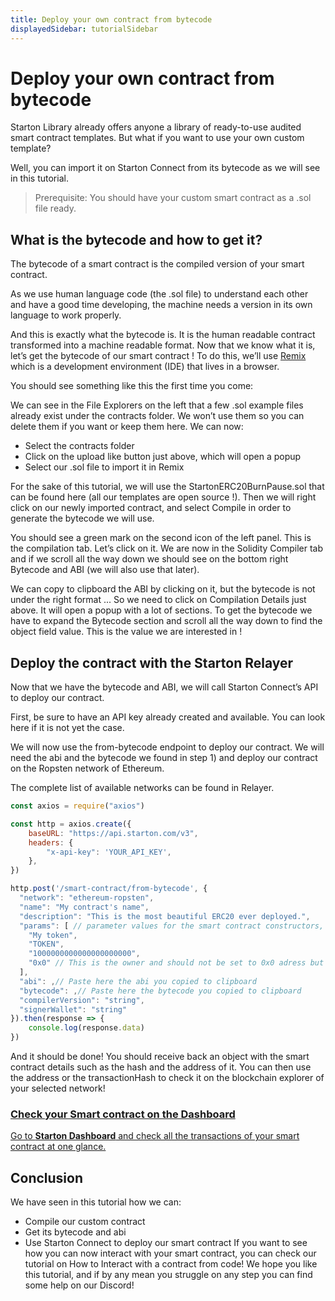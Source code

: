 ```yaml
---
title: Deploy your own contract from bytecode
displayedSidebar: tutorialSidebar
---
```


# Deploy your own contract from bytecode

Starton Library already offers anyone a library of ready-to-use audited smart contract templates. But what if you want to use your own custom template?

Well, you can import it on Starton Connect from its bytecode as we will see in this tutorial.

> Prerequisite: You should have your custom smart contract as a .sol file ready.

## What is the bytecode and how to get it?

The bytecode of a smart contract is the compiled version of your smart contract.

As we use human language code (the .sol file) to understand each other and have a good time developing, the machine needs a version in its own language to work properly.

And this is exactly what the bytecode is. It is the human readable contract transformed into a machine readable format.
Now that we know what it is, let’s get the bytecode of our smart contract !
To do this, we’ll use [Remix](https://remix.ethereum.org/) which is a development environment (IDE) that lives in a browser.

You should see something like this the first time you come:

We can see in the File Explorers on the left that a few .sol example files already exist under the contracts folder.
We won’t use them so you can delete them if you want or keep them here.
We can now:

-   Select the contracts folder
-   Click on the upload like button just above, which will open a popup
-   Select our .sol file to import it in Remix

For the sake of this tutorial, we will use the StartonERC20BurnPause.sol that can be found here (all our templates are open source !).
Then we will right click on our newly imported contract, and select Compile in order to generate the bytecode we will use.

You should see a green mark on the second icon of the left panel.
This is the compilation tab. Let’s click on it.
We are now in the Solidity Compiler tab and if we scroll all the way down we should see on the bottom right Bytecode and ABI (we will also use that later).

We can copy to clipboard the ABI by clicking on it, but the bytecode is not under the right format ... So we need to click on Compilation Details just above.
It will open a popup with a lot of sections. To get the bytecode we have to expand the Bytecode section and scroll all the way down to find the object field value.
This is the value we are interested in !

## Deploy the contract with the Starton Relayer

Now that we have the bytecode and ABI, we will call Starton Connect’s API to deploy our contract.

First, be sure to have an API key already created and available. You can look here if it is not yet the case.

We will now use the from-bytecode endpoint to deploy our contract. We will need the abi and the bytecode we found in step 1) and deploy our contract on the Ropsten network of Ethereum.

The complete list of available networks can be found in Relayer.

```jsx
const axios = require("axios")

const http = axios.create({
    baseURL: "https://api.starton.com/v3",
    headers: {
        "x-api-key": 'YOUR_API_KEY',
    },
})

http.post('/smart-contract/from-bytecode', {
  "network": "ethereum-ropsten",
  "name": "My contract's name",
  "description": "This is the most beautiful ERC20 ever deployed.",
  "params": [ // parameter values for the smart contract constructors, this will change depending of your contract
    "My token",
    "TOKEN",
    "1000000000000000000000",
    "0x0" // This is the owner and should not be set to 0x0 adress but we do this as this is a tutorial. You should use either the KMS adress or one that you control.
  ],
  "abi": ,// Paste here the abi you copied to clipboard
  "bytecode": ,// Paste here the bytecode you copied to clipboard
  "compilerVersion": "string",
  "signerWallet": "string"
}).then(response => {
    console.log(response.data)
})
```

And it should be done! You should receive back an object with the smart contract details such as the hash and the address of it.
You can then use the address or the transactionHash to check it on the blockchain explorer of your selected network!

<div class="row-is-multiline">

<div class="col col--2" class="cards">
	<a class="button-card button-card--vertical" href="https://app.starton.com/projects">
		<h3>Check your Smart contract on the Dashboard</h3>
		<div class="button-card__inner">
			<p color="white">Go to <b>Starton Dashboard</b> and check all the transactions of your smart contract at one glance.</p>
		</div>
	</a>
</div>

</div>

## Conclusion

We have seen in this tutorial how we can:

-   Compile our custom contract
-   Get its bytecode and abi
-   Use Starton Connect to deploy our smart contract
    If you want to see how you can now interact with your smart contract, you can check our tutorial on How to Interact with a contract from code!
    We hope you like this tutorial, and if by any mean you struggle on any step you can find some help on our Discord!
